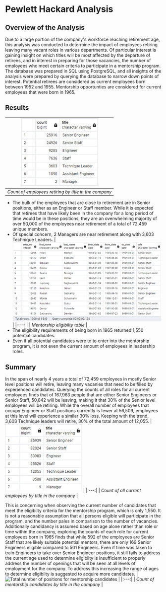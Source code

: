 # Pewlett Hackard Analysis

## Overview of the Analysis

Due to a large portion of the company's workforce reaching retirement age, this analysis was conducted to determine the impact of employees retiring leaving many vacant roles in various departments. Of particular interest is gaining insight on which titles will be most affected by the departure of retirees, and in interest in preparing for those vacancies, the number of employees who meet certain criteria to participate in a mentorship program. The database was prepared in SQL using PostgreSQL, and all insights of the analysis were prepared by querying the database to narrow down points of interest. Potential retirees are considered as current employees born between 1952 and 1955. Mentorship opportunties are considered for current employees that were born in 1965.

## Results

| ![Counts of roles leaving](Data/unique_titles.png) |
|:---:|
| *Count of employees retiring by title in the company* |
* The bulk of the employees that are close to retirement are in Senior positions, either as an Engineer or Staff member. While it is expected that retirees that have likely been in the company for a long period of time would be in these positions, they are an overwhelming majority of over 50,000 of the employees near retirement of a total of 72,459 unique members.
* Of special concern, 2 Managers are near retirement along with 3,603 Technique Leaders. 
| ![Table of mentorship eligibilty](Data/mentorship_eligibilty.png) |
|:---: |
| *Mentorship eligibilty table* |
* The eligibility requirements of being born in 1965 returned 1,550 potential candidates.
* Even if all potential candidates were to to enter into the mentorship program, it is not even the current amount of employees in leadership roles.

## Summary
In the span of nearly 4 years a total of 72,459 employees in mostly Senior level positions will retire, leaving many vacanies that need to be filled by experienced candidates. Querying the counts of all roles for all current employees finds that of 167,963 people that are either Senior Engineers or Senior Staff, 50,842 will be leaving, making it that 30% of the Senior level employees will be retiring. While the overall number of employees that occupy Engineer or Staff positions currently is fewer at 56,509, employees at this level will experience a similar 30% loss. Keeping with the trend, 3,603 Technique leaders will retire, 30% of the total amount of 12,055.
| ![Total number current positions](Data/current_titles.png) |
|:---:|
| *Count of all current employees by title in the company* |

This is concerning when observing the current number of candidates that meet the eligibilty criteria for the mentorship program, which is only 1,550. It is not a reasonable assumption that all persons eligible will participate in the program, and the number pales in comparison to the number of vacancies. Additionally candidancy is assumed based on age alone rather than role or time within the company, exploring the counts of each role for current employees born in 1965 finds that while 592 of the employees are Senior Staff that are likely suitable potential mentors, there are only 169 Senior Engineers eligible compared to 501 Engineers. Even if time was taken to train Engineers to take over Senior Engineer positions, it still fails to address the current age used to determine eligibilty is insufficient to properly address the number of openings that will be seen at all levels of employment for the company. To address this increasing the range of ages to determine eligibilty is suggested to acquire more candidates.
| ![Total number of positions for mentorship candidates](Data/eligible_titles) |
|:---:|
| *Count of mentorship candidates by title in the company* |

